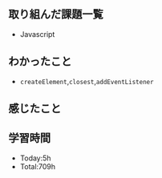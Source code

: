 ## 取り組んだ課題一覧
- Javascript 
## わかったこと
- `createElement`,`closest`,`addEventListener`
## 感じたこと

## 学習時間
- Today:5h
- Total:709h
